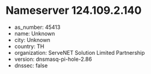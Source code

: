 # Nameserver 124.109.2.140

* as_number: 45413
* name: Unknown
* city: Unknown
* country: TH
* organization: ServeNET Solution Limited Partnership
* version: dnsmasq-pi-hole-2.86
* dnssec: false
